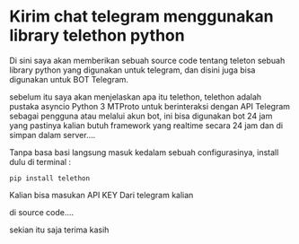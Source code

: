 # Kirim chat telegram menggunakan library telethon python

Di sini saya akan memberikan sebuah source code tentang teleton sebuah library python yang digunakan untuk telegram, dan disini juga bisa digunakan untuk BOT Telegram.

sebelum itu saya akan menjelaskan apa itu telethon, telethon adalah pustaka asyncio Python 3 MTProto untuk berinteraksi dengan API Telegram sebagai pengguna atau melalui akun bot, ini bisa digunakan bot 24 jam yang pastinya kalian butuh framework yang realtime secara 24 jam dan di simpan dalam server....

Tanpa basa basi langsung masuk kedalam sebuah configurasinya, install dulu di terminal :

```pip install telethon```

Kalian bisa masukan API KEY Dari telegram kalian

di source code....

sekian itu saja terima kasih
